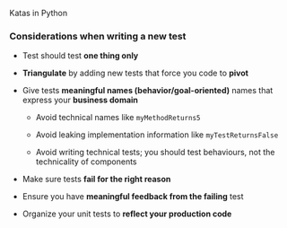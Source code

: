 Katas in Python

### Considerations when writing a new test

* Test should test **one thing only**

* **Triangulate** by adding new tests that force you code to **pivot**

* Give tests **meaningful names (behavior/goal-oriented)** names that express your **business domain**

  - Avoid technical names like `myMethodReturns5`

  - Avoid leaking implementation information like `myTestReturnsFalse`

  - Avoid writing technical tests; you should test behaviours, not the technicality of components

* Make sure tests **fail for the right reason**

* Ensure you have **meaningful feedback from the failing** test

* Organize your unit tests to **reflect your production code**
